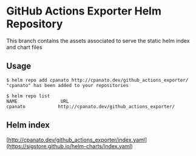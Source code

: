 # GitHub Actions Exporter Helm Repository

This branch contains the assets associated to serve the static helm index and chart files

## Usage

```
$ helm repo add cpanato http://cpanato.dev/github_actions_exporter/
"cpanato" has been added to your repositories

$ helm repo list
NAME                URL
cpanato            http://cpanato.dev/github_actions_exporter/
```

## Helm index

[http://cpanato.dev/github_actions_exporter/index.yaml](https://sigstore.github.io/helm-charts/index.yaml)
